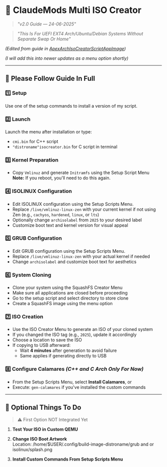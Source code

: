 # 🔧 ClaudeMods Multi ISO Creator 

> *"v2.0 Guide — 24-06-2025"*

> *"This Is For UEFI EXT4 Arch/Ubuntu/Debian Systems Without Separate Swap Or Home"*

*(Edited from guide in [ApexArchIsoCreatorScriptAppImage](https://github.com/claudemods/ApexArchIsoCreatorScriptAppImage))* 

*(I will add this into newer updates as a menu option shortly)*

---

## 📌 Please Follow Guide In Full

### 1️⃣ Setup  
Use one of the setup commands to install a version of my script.

### 2️⃣ Launch  
Launch the menu after installation or type:
- `cmi.bin` for C++ script
- `"distroname"isocreator.bin` for C script in terminal

### 3️⃣ Kernel Preparation  
- Copy `Vmlinuz` and generate `Initramfs` using the Setup Script Menu  
**Note:** If you reboot, you'll need to do this again.

### 4️⃣ ISOLINUX Configuration  
- Edit ISOLINUX configuration using the Setup Scripts Menu.
- Replace `/live/vmlinuz-linux-zen` with your current kernel if not using Zen (e.g., `cachyos`, `hardened`, `linux`, or `lts`)
- Optionally change `archisolabel` from `2025` to your desired label
- Customize boot text and kernel version for visual appeal

### 5️⃣ GRUB Configuration  
- Edit GRUB configuration using the Setup Scripts Menu.
- Replace `/live/vmlinuz-linux-zen` with your actual kernel if needed
- Change `archisolabel` and customize boot text for aesthetics

### 6️⃣ System Cloning  
- Clone your system using the SquashFS Creator Menu
- Make sure all applications are closed before proceeding
- Go to the setup script and select directory to store clone
- Create a SquashFS image using the menu option

### 7️⃣ ISO Creation  
- Use the ISO Creator Menu to generate an ISO of your cloned system
- If you changed the ISO tag (e.g., `2025`), update it accordingly
- Choose a location to save the ISO
- If copying to USB afterward:
  - Wait **4 minutes** after generation to avoid failure
  - Same applies if generating directly to USB

### 8️⃣ Configure Calamares *(C++ and C Arch Only For Now)*  
- From the Setup Scripts Menu, select **Install Calamares**, or  
- Execute: `gen-calamares` if you've installed the custom commands

---

## 🌟 Optional Things To Do

> ⚠️ First Option NOT Integrated Yet

1. **Test Your ISO in Custom QEMU**

2. **Change ISO Boot Artwork**  
   Location: /home/$USER/.config/build-image-distroname/grub and or isolinux/splash.png

3. **Install Custom Commands From Setup Scripts Menu**
